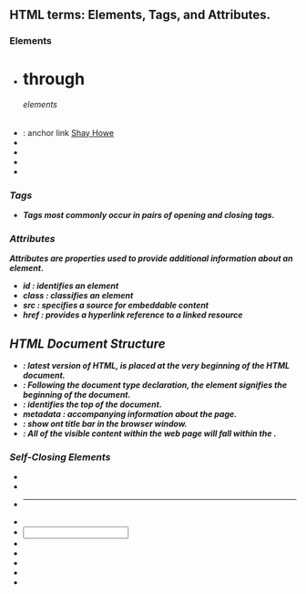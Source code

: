 ## HTML terms: Elements, Tags, and Attributes.

### Elements
* <h1> through <h6> elements
* <a> : anchor link <a href="http://shayhowe.com/">Shay Howe</a>
* <div>
* <span>
* <strong>
* <em> 

### Tags
* Tags most commonly occur in pairs of opening and closing tags. <div></div>

### Attributes
  Attributes are properties used to provide additional information about an element.
* id : identifies an element
* class : classifies an element
* src : specifies a source for embeddable content
* href :  provides a hyperlink reference to a linked resource

## HTML Document Structure
* <!DOCTYPE html> : latest version of HTML, is placed at the very beginning of the HTML document.
* <html> : Following the document type declaration, the <html> element signifies the beginning of the document.
* <head> : identifies the top of the document.
* metadata : accompanying information about the page.
* <head> : show ont title bar in the browser window.
* <body> : All of the visible content within the web page will fall within the <body>.

### Self-Closing Elements
* <br> 
* <embed> 
* <hr> 
* <img> 
* <input> 
* <link> 
* <meta> 
* <param> 
* <source> 
* <wbr> 